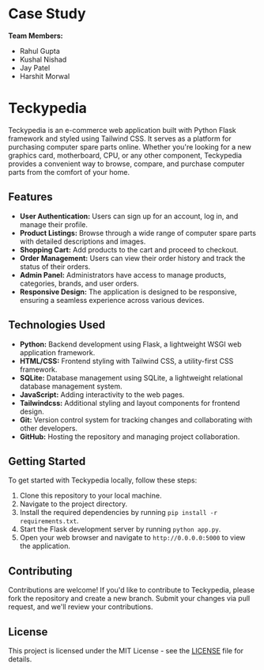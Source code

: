 # Case Study
**Team Members:**
- Rahul Gupta
- Kushal Nishad
- Jay Patel
- Harshit Morwal

# Teckypedia

Teckypedia is an e-commerce web application built with Python Flask framework and styled using Tailwind CSS. It serves as a platform for purchasing computer spare parts online. Whether you're looking for a new graphics card, motherboard, CPU, or any other component, Teckypedia provides a convenient way to browse, compare, and purchase computer parts from the comfort of your home.

## Features

- **User Authentication:** Users can sign up for an account, log in, and manage their profile.
- **Product Listings:** Browse through a wide range of computer spare parts with detailed descriptions and images.
- **Shopping Cart:** Add products to the cart and proceed to checkout.
- **Order Management:** Users can view their order history and track the status of their orders.
- **Admin Panel:** Administrators have access to manage products, categories, brands, and user orders.
- **Responsive Design:** The application is designed to be responsive, ensuring a seamless experience across various devices.

## Technologies Used

- **Python:** Backend development using Flask, a lightweight WSGI web application framework.
- **HTML/CSS:** Frontend styling with Tailwind CSS, a utility-first CSS framework.
- **SQLite:** Database management using SQLite, a lightweight relational database management system.
- **JavaScript:** Adding interactivity to the web pages.
- **Tailwindcss:** Additional styling and layout components for frontend design.
- **Git:** Version control system for tracking changes and collaborating with other developers.
- **GitHub:** Hosting the repository and managing project collaboration.

## Getting Started

To get started with Teckypedia locally, follow these steps:

1. Clone this repository to your local machine.
2. Navigate to the project directory.
3. Install the required dependencies by running `pip install -r requirements.txt`.
4. Start the Flask development server by running `python app.py`.
5. Open your web browser and navigate to `http://0.0.0.0:5000` to view the application.

## Contributing

Contributions are welcome! If you'd like to contribute to Teckypedia, please fork the repository and create a new branch. Submit your changes via pull request, and we'll review your contributions.

## License

This project is licensed under the MIT License - see the [LICENSE](LICENSE) file for details.
